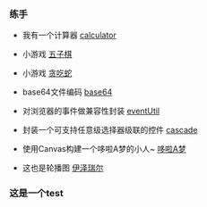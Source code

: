 ### 练手


+ 我有一个计算器 [calculator](https://suminhohu.github.io/display/calculator/calculator.html)

+ 小游戏 [五子棋](https://suminhohu.github.io/display/js_demo/float.html)

+ 小游戏 [贪吃蛇](https://suminhohu.github.io/display/js_demo/tanchishe.html)

+ base64文件编码 [base64](https://suminhohu.github.io/display/js_demo/base64.html)

+ 对浏览器的事件做兼容性封装 [eventUtil](https://suminhohu.github.io/display/zujian/event.js)

+ 封装一个可支持任意级选择器级联的控件 [cascade](https://suminhohu.github.io/display/js_demo/jilian.html)

+ 使用Canvas构建一个哆啦A梦的小人~ [哆啦A梦](https://suminhohu.github.io/display/js_demo/duoLa.html)

+ 这也是轮播图 [伊泽瑞尔](https://suminhohu.github.io/display/js_demo/ez/ez.html)

### 这是一个test
